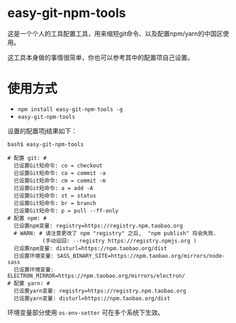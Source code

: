# easy-git-npm-tools
这是一个个人的工具配置工具，用来缩短git命令、以及配置npm/yarn的中国区使用。

这工具本身做的事情很简单，你也可以参考其中的配置项自己设置。

# 使用方式

- `npm install easy-git-npm-tools -g`
- `easy-git-npm-tools`

设置的配置项j结果如下：

```
bash$ easy-git-npm-tools

# 配置 git: #
  已设置Git短命令: co = checkout
  已设置Git短命令: ca = commit -a
  已设置Git短命令: cm = commit -m
  已设置Git短命令: a = add -A
  已设置Git短命令: st = status
  已设置Git短命令: br = branch
  已设置Git短命令: p = pull --ff-only
# 配置 npm: #
  已设置npm变量: registry=https://registry.npm.taobao.org
  # WARN: # 请注意更改了 npm "registry" 之后,  "npm publish" 将会失败.
           (手动设回: --registry https://registry.npmjs.org )
  已设置npm变量: disturl=https://npm.taobao.org/dist
  已设置环境变量: SASS_BINARY_SITE=https://npm.taobao.org/mirrors/node-sass
  已设置环境变量: ELECTRON_MIRROR=https://npm.taobao.org/mirrors/electron/
# 配置 yarn: #
  已设置yarn变量: registry=https://registry.npm.taobao.org
  已设置yarn变量: disturl=https://npm.taobao.org/dist
```

环境变量部分使用 `os-env-setter` 可在多个系统下生效。
